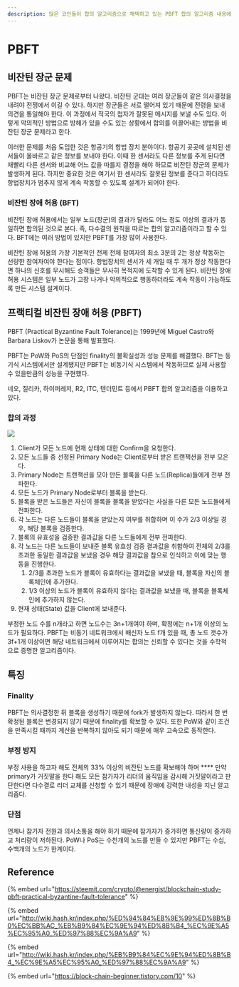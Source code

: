 ```yaml
---
description: 많은 코인들이 합의 알고리즘으로 채택하고 있는 PBFT 합의 알고리즘 내용에 대해서 공부하고 정리해보려고 한다.
---
```


# PBFT

## 비잔틴 장군 문제

PBFT는 비잔틴 장군 문제로부터 나왔다. 비잔틴 군대는 여러 장군들이 같은 의사결정을 내려야 전쟁에서 이길 수 있다. 하지만 장군들은 서로 떨어져 있기 때문에 전령을 보내 의견을 통일해야 한다. 이 과정에서 적국의 첩자가 잘못된 메시지를 보낼 수도 있다. 이렇게 악의적인 방법으로 방해가 있을 수도 있는 상황에서 합의를 이끌어내는 방법을 비잔틴 장군 문제라고 한다.&#x20;

이러한 문제를 처음 도입한 것은 항공기의 항법 장치 분야이다. 항공기 곳곳에 설치된 센서들이 올바르고 같은 정보를 보내야 한다. 이때 한 센서라도 다른 정보를 주게 된다면 재빨리 다른 센서와 비교해 어느 값을 따를지 결정을 해야 하므로 비잔틴 장군의 문제가 발생하게 된다. 하지만 중요한 것은 여기서 한 센서라도 잘못된 정보를 준다고 하더라도 항법장치가 멈추지 않게 계속 작동할 수 있도록 설계가 되어야 한다.&#x20;

### 비잔틴 장애 허용 (BFT)

비잔틴 장애 허용에서는 일부 노드(장군)의 결과가 달라도 어느 정도 이상의 결과가 동일하면 합의된 것으로 본다. 즉, 다수결의 원칙을 따르는 합의 알고리즘이라고 할 수 있다. BFT에는 여러 방법이 있지만 PBFT를 가장 많이 사용한다.&#x20;

비잔틴 장애 허용의 가장 기본적인 전제 전체 참여자의 최소 3분의 2는 정상 작동하는 선량한 참여자여야 한다는 점이다. 항법장치의 센서가 세 개일 때 두 개가 정상 작동한다면 하나의 신호를 무시해도 승객들은 무사히 목적지에 도착할 수 있게 된다. 비잔틴 장애 허용 시스템은 일부 노드가 고장 나거나 악의적으로 행동하더라도 계속 작동이 가능하도록 만든 시스템 설계이다.

## 프랙티컬 비잔틴 장애 허용 (PBFT)

PBFT (Practical Byzantine Fault Tolerance)는 1999년에 Miguel Castro와 Barbara Liskov가 논문을 통해 발표했다.

PBFT는 PoW와 PoS의 단점인 finality의 불확실성과 성능 문제를 해결했다. BFT는 동기식 시스템에서만 설계됐지만 PBFT는 비동기식 시스템에서 작동하므로 실제 사용할 수 있을만큼의 성능을 구현했다.&#x20;

네오, 질리카, 하이퍼레저, R2, ITC, 텐더민트 등에서 PBFT 합의 알고리즘을 이용하고 있다.&#x20;

### 합의 과정

![](https://steemitimages.com/640x0/https://steemitimages.com/DQmaoGX3zyir7NqBHvbUCvmgS8y5PwZBzSXh4CRjaDLPATd/image.png)

1. Client가 모든 노드에 현재 상태에 대한 Confirm을 요청한다.
2. 모든 노드들 중 선정된 Primary Node는 Client로부터 받은 트랜잭션을 전부 모은다.
3. Primary Node는 트랜잭션을 모아 만든 블록을 다른 노드(Replica)들에게 전부 전파한다.
4. 모든 노드가 Primary Node로부터 블록을 받는다.
5. 블록을 받은 노드들은 자신이 블록을 블록을 받았다는 사실을 다른 모든 노드들에게 전파한다.
6. 각 노드는 다른 노드들이 블록을 받았는지 여부를 취합하며 이 수가 2/3 이상일 경우, 해당 블록을 검증한다.
7. 블록의 유효성을 검증한 결과값을 다른 노드들에게 전부 전파한다.
8. 각 노드는 다른 노드들이 보내준 블록 유효성 검증 결과값을 취합하여 전체의 2/3를 초과한 동일한 결과값을 보냈을 경우 해당 결과값을 참으로 인식하고 이에 맞는 행동을 진행한다.
   1. 2/3를 초과한 노드가 블록이 유효하다는 결과값을 보냈을 때, 블록을 자신의 블록체인에 추가한다.
   2. 1/3 이상의 노드가 블록이 유효하지 않다는 결과값을 보냈을 때, 블록을 블록체인에 추가하지 않는다.
9. 현재 상태(State) 값을 Client에 보내준다.

부정한 노드 수를 n개라고 하면 노드수는 3n+1개여야 하며, 확정에는 n+1개 이상의 노드가 필요하다. PBFT는 비동기 네트워크에서 배신자 노드 f개 있을 때, 총 노드 갯수가 3f+1개 이상이면 해당 네트워크에서 이루어지는 합의는 신뢰할 수 있다는 것을 수학적으로 증명한 알고리즘이다.&#x20;

## 특징

### Finality

PBFT는 의사결정한 뒤 블록을 생성하기 때문에 fork가 발생하지 않는다. 따라서 한 번 확정된 블록은 변경되지 않기 때문에 finality를 확보할 수 있다. 또한 PoW와 같이 조건을 만족시킬 때까지 계산을 반복하지 않아도 되기 때문에 매우 고속으로 동작한다.

### 부정 방지

부정 사용을 하고자 해도 전체의 33% 이상의 비잔틴 노드를 확보해야 하며 **** 만약 primary가 거짓말을 한다 해도 모든 참가자가 리더의 움직임을 감시해 거짓말이라고 판단한다면 다수결로 리더 교체를 신청할 수 있기 때문에 장애에 강력한 내성을 지닌 알고리즘다.

### 단점

언제나 참가자 전원과 의사소통을 해야 하기 때문에 참가자가 증가하면 통신량이 증가하고 처리량이 저하된다. PoW나 PoS는 수천개의 노드를 만들 수 있지만 PBFT는 수십, 수백개의 노드가 한계이다.

## Reference

{% embed url="https://steemit.com/crypto/@energist/blockchain-study-pbft-practical-byzantine-fault-tolerance" %}

{% embed url="http://wiki.hash.kr/index.php/%ED%94%84%EB%9E%99%ED%8B%B0%EC%BB%AC_%EB%B9%84%EC%9E%94%ED%8B%B4_%EC%9E%A5%EC%95%A0_%ED%97%88%EC%9A%A9" %}

{% embed url="http://wiki.hash.kr/index.php/%EB%B9%84%EC%9E%94%ED%8B%B4_%EC%9E%A5%EC%95%A0_%ED%97%88%EC%9A%A9" %}

{% embed url="https://block-chain-beginner.tistory.com/10" %}
